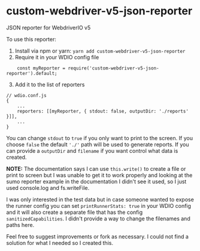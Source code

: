 # custom-webdriver-v5-json-reporter

JSON reporter for WebdriverIO v5

To use this reporter:

1. Install via npm or yarn: `yarn add custom-webdriver-v5-json-reporter`
2. Require it in your WDIO config file

```
    const myReporter = require('custom-webdriver-v5-json-reporter').default;
```

3. Add it to the list of reporters

```
// wdio.conf.js
{
    ...
    reporters: [[myReporter, { stdout: false, outputDir: './reports' }]],
    ...
}
```

You can change `stdout` to `true` if you only want to print to the screen. If you choose `false` the default `'./'` path will be used to generate reports. If you can provide a `outputDir` and `filename` if you want control what data is created.

**NOTE:** The documentation says I can use `this.write()` to create a file or print to screen but I was unable to get it to work properly and looking at the sumo reporter example in the documentation I didn't see it used, so I just used console.log and fs.writeFile.

I was only interested in the test data but in case someone wanted to expose the runner config you can set `printRunnerStats: true` in your WDIO config and it will also create a separate file that has the config `sanitizedCapabilities`. I didn't provide a way to change the filenames and paths here.

Feel free to suggest improvements or fork as necessary. I could not find a solution for what I needed so I created this.
